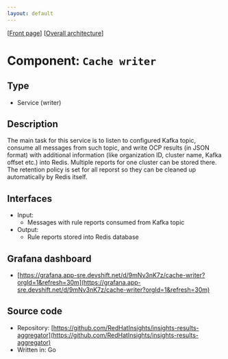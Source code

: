 ```yaml
---
layout: default
---
```

\[[Front page](../overall-architecture.html)\] \[[Overall architecture](../overall-architecture.html)\]



# Component: `Cache writer`



## Type

* Service (writer)



## Description

The main task for this service is to listen to configured Kafka topic, consume
all messages from such topic, and write OCP results (in JSON format) with
additional information (like organization ID, cluster name, Kafka offset etc.)
into Redis. Multiple reports for one cluster can be stored there. The retention
policy is set for all reporst so they can be cleaned up automatically by Redis
itself.



## Interfaces

* Input:
    - Messages with rule reports consumed from Kafka topic
* Output:
    - Rule reports stored into Redis database



## Grafana dashboard

* [https://grafana.app-sre.devshift.net/d/9mNv3nK7z/cache-writer?orgId=1&refresh=30m](https://grafana.app-sre.devshift.net/d/9mNv3nK7z/cache-writer?orgId=1&refresh=30m)



## Source code

* Repository: [https://github.com/RedHatInsights/insights-results-aggregator](https://github.com/RedHatInsights/insights-results-aggregator)
* Written in: Go

